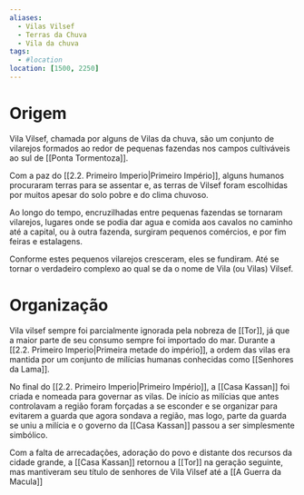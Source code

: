 ```yaml
---
aliases:
  - Vilas Vilsef
  - Terras da Chuva
  - Vila da chuva
tags:
  - #location
location: [1500, 2250]
---
```

# Origem
Vila Vilsef, chamada por alguns de Vilas da chuva, são um conjunto de vilarejos formados ao redor de pequenas fazendas nos campos cultiváveis ao sul de [[Ponta Tormentoza]]. 

Com a paz do [[2.2. Primeiro Imperio|Primeiro Império]], alguns humanos procuraram terras para se assentar e, as terras de Vilsef foram escolhidas por muitos apesar do solo pobre e do clima chuvoso. 

Ao longo do tempo, encruzilhadas entre pequenas fazendas se tornaram vilarejos, lugares onde se podia dar agua e comida aos cavalos no caminho até a capital, ou à outra fazenda, surgiram pequenos comércios, e por fim feiras e estalagens. 

Conforme estes pequenos vilarejos cresceram, eles se fundiram. Até se tornar o verdadeiro complexo ao qual se da o nome de Vila (ou Vilas) Vilsef. 


# Organização
Vila vilsef sempre foi parcialmente ignorada pela nobreza de [[Tor]], já que a maior parte de seu consumo sempre foi importado do mar. Durante a [[2.2. Primeiro Imperio|Primeira metade do império]], a ordem das vilas era mantida por um conjunto de milícias humanas conhecidas como  [[Senhores da Lama]].

No final do [[2.2. Primeiro Imperio|Primeiro Império]], a [[Casa Kassan]] foi criada e nomeada para governar as vilas. De início as milícias que antes controlavam a região foram forçadas a se esconder e se organizar para evitarem a guarda que agora sondava a região, mas logo, parte da guarda se uniu a milícia e o governo da [[Casa Kassan]] passou a ser simplesmente simbólico.

Com a falta de arrecadações, adoração do povo e distante dos recursos da cidade grande, a [[Casa Kassan]] retornou a [[Tor]] na geração seguinte, mas mantiveram seu título de senhores de Vila Vilsef até a [[A Guerra da Macula]]